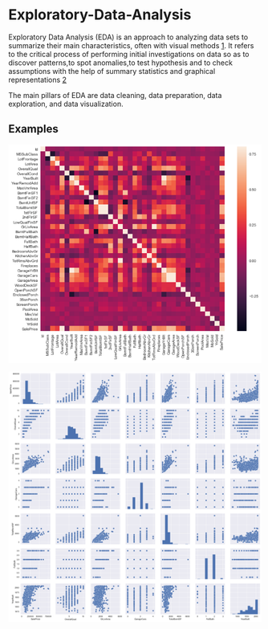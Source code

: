 # Exploratory-Data-Analysis

Exploratory Data Analysis (EDA) is an approach to analyzing data sets to summarize their main characteristics, often with visual methods [1](https://en.wikipedia.org/wiki/Exploratory_data_analysis). It refers to the critical process of performing initial investigations on data so as to discover patterns,to spot anomalies,to test hypothesis and to check assumptions with the help of summary statistics and graphical representations [2](https://towardsdatascience.com/exploratory-data-analysis-8fc1cb20fd15)

The main pillars of EDA are data cleaning, data preparation, data exploration, and data visualization.

## Examples

<p align="center">
  <img src="data/corr.png" width="700" title="correlation matrix">
</p>

<p align="center">
  <img src="data/scatt.png" width="700" title="scatter plot">
</p>
